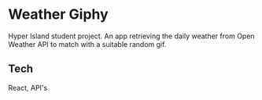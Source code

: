 # Weather Giphy

Hyper Island student project. An app retrieving the daily weather from Open Weather API to match with a suitable random gif.

## Tech

React, API's
